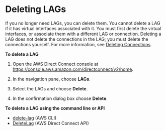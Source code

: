 # Deleting LAGs<a name="delete-lag"></a>

If you no longer need LAGs, you can delete them\. You cannot delete a LAG if it has virtual interfaces associated with it\. You must first delete the virtual interfaces, or associate them with a different LAG or connection\. Deleting a LAG does not delete the connections in the LAG; you must delete the connections yourself\. For more information, see [Deleting Connections](deleteconnection.md)\.

**To delete a LAG**

1. Open the AWS Direct Connect console at [https://console\.aws\.amazon\.com/directconnect/v2/home](https://console.aws.amazon.com/directconnect/v2/home)\.

1. In the navigation pane, choose **LAGs**\.

1. Select the LAGs and choose **Delete**\.

1. In the confirmation dialog box choose **Delete**\.

**To delete a LAG using the command line or API**
+ [delete\-lag](https://docs.aws.amazon.com/cli/latest/reference/directconnect/delete-lag.html) \(AWS CLI\)
+ [DeleteLag](https://docs.aws.amazon.com/directconnect/latest/APIReference/API_DeleteLag.html) \(AWS Direct Connect API\)